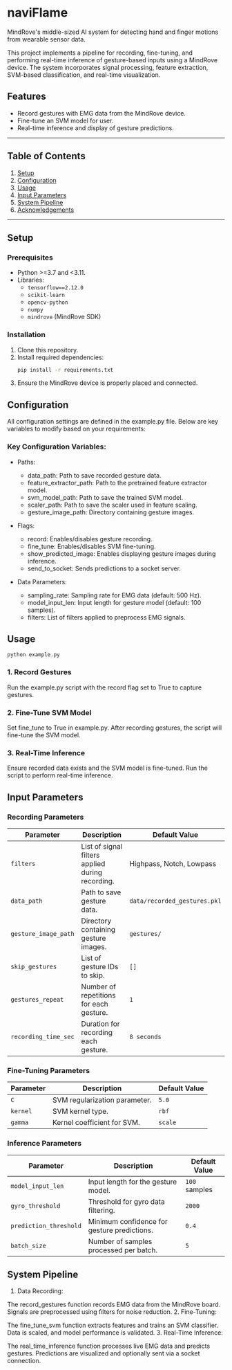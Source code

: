 # naviFlame
MindRove's middle-sized AI system for detecting hand and finger motions from wearable sensor data.

This project implements a pipeline for recording, fine-tuning, and performing real-time inference of gesture-based inputs using a MindRove device. The system incorporates signal processing, feature extraction, SVM-based classification, and real-time visualization.

## Features
- Record gestures with EMG data from the MindRove device.
- Fine-tune an SVM model for user.
- Real-time inference and display of gesture predictions.


---

## Table of Contents
1. [Setup](#setup)
2. [Configuration](#configuration)
3. [Usage](#usage)
4. [Input Parameters](#input-parameters)
5. [System Pipeline](#system-pipeline)
6. [Acknowledgements](#acknowledgements)

---

## Setup

### Prerequisites
- Python >=3.7 and <3.11.
- Libraries:
  - `tensorflow==2.12.0`
  - `scikit-learn`
  - `opencv-python`
  - `numpy`
  - `mindrove` (MindRove SDK)

### Installation
1. Clone this repository.
2. Install required dependencies:
   ```bash
   pip install -r requirements.txt
3. Ensure the MindRove device is properly placed and connected.


## Configuration
All configuration settings are defined in the example.py file. Below are key variables to modify based on your requirements:

### Key Configuration Variables:
- Paths:
    - data_path: Path to save recorded gesture data.
    - feature_extractor_path: Path to the pretrained feature extractor model.
    - svm_model_path: Path to save the trained SVM model.
    - scaler_path: Path to save the scaler used in feature scaling.
    - gesture_image_path: Directory containing gesture images.

- Flags:
    - record: Enables/disables gesture recording.
    - fine_tune: Enables/disables SVM fine-tuning.
    - show_predicted_image: Enables displaying gesture images during inference.
    - send_to_socket: Sends predictions to a socket server.

- Data Parameters:
    - sampling_rate: Sampling rate for EMG data (default: 500 Hz).
    - model_input_len: Input length for gesture model (default: 100 samples).
    - filters: List of filters applied to preprocess EMG signals.
    
    
## Usage
```python example.py```
### 1. Record Gestures
Run the example.py script with the record flag set to True to capture gestures.
### 2. Fine-Tune SVM Model
Set fine_tune to True in example.py. After recording gestures, the script will fine-tune the SVM model.
### 3. Real-Time Inference
Ensure recorded data exists and the SVM model is fine-tuned. Run the script to perform real-time inference.

## Input Parameters

### Recording Parameters
| Parameter             | Description                                      | Default Value             |
|-----------------------|--------------------------------------------------|---------------------------|
| `filters`             | List of signal filters applied during recording. | Highpass, Notch, Lowpass  |
| `data_path`           | Path to save gesture data.                       | `data/recorded_gestures.pkl` |
| `gesture_image_path`  | Directory containing gesture images.             | `gestures/`               |
| `skip_gestures`       | List of gesture IDs to skip.                     | `[]`                      |
| `gestures_repeat`     | Number of repetitions for each gesture.          | `1`                       |
| `recording_time_sec`  | Duration for recording each gesture.             | `8 seconds`               |

### Fine-Tuning Parameters
| Parameter             | Description                                      | Default Value             |
|-----------------------|--------------------------------------------------|---------------------------|
| `C`                   | SVM regularization parameter.                   | `5.0`                     |
| `kernel`              | SVM kernel type.                                | `rbf`                     |
| `gamma`               | Kernel coefficient for SVM.                     | `scale`                   |

### Inference Parameters
| Parameter             | Description                                      | Default Value             |
|-----------------------|--------------------------------------------------|---------------------------|
| `model_input_len`     | Input length for the gesture model.              | `100` samples             |
| `gyro_threshold`      | Threshold for gyro data filtering.               | `2000`                    |
| `prediction_threshold`| Minimum confidence for gesture predictions.      | `0.4`                     |
| `batch_size`          | Number of samples processed per batch.           | `5`                       |



## System Pipeline
1. Data Recording:

The record_gestures function records EMG data from the MindRove board.
Signals are preprocessed using filters for noise reduction.
2. Fine-Tuning:

The fine_tune_svm function extracts features and trains an SVM classifier.
Data is scaled, and model performance is validated.
3. Real-Time Inference:

The real_time_inference function processes live EMG data and predicts gestures.
Predictions are visualized and optionally sent via a socket connection.
